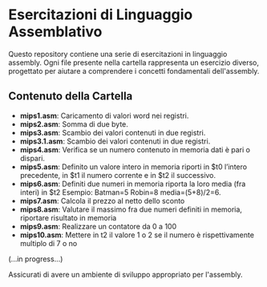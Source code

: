# Esercitazioni di Linguaggio Assemblativo

Questo repository contiene una serie di esercitazioni in linguaggio assembly. Ogni file presente nella cartella rappresenta un esercizio diverso, progettato per aiutare a comprendere i concetti fondamentali dell'assembly.

## Contenuto della Cartella

- **mips1.asm**: Caricamento di valori word nei registri.
- **mips2.asm**: Somma di due byte.
- **mips3.asm**: Scambio dei valori contenuti in due registri.
- **mips3.1.asm**: Scambio dei valori contenuti in due registri.
- **mips4.asm**: Verifica se un numero contenuto in memoria dati è pari o dispari.
- **mips5.asm**: Definito un valore intero in memoria riporti in $t0 l’intero precedente, in $t1 il numero corrente e in $t2 il successivo.
- **mips6.asm**: Definiti due numeri in memoria riporta la loro media (fra interi) in $t2 Esempio: Batman=5 Robin=8 media=(5+8)/2=6.
- **mips7.asm**: Calcola il prezzo al netto dello sconto
- **mips8.asm**: Valutare il massimo fra due numeri definiti in memoria, riportare risultato in memoria
- **mips9.asm**: Realizzare un contatore da 0 a 100
- **mips10.asm**: Mettere in t2 il valore 1 o 2 se il numero è rispettivamente multiplo di 7 o no
  
(...in progress...)

Assicurati di avere un ambiente di sviluppo appropriato per l'assembly.

